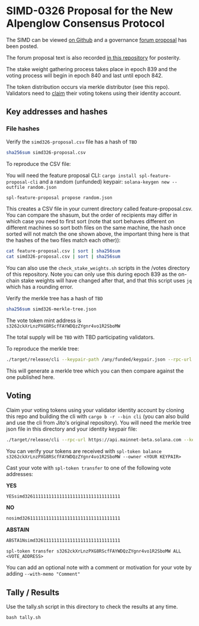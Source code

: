 # SIMD-0326 Proposal for the New Alpenglow Consensus Protocol

The SIMD can be viewed [on Github](https://github.com/solana-foundation/solana-improvement-documents/pull/326/files) and a governance [forum proposal](https://forum.solana.com) has been posted.

The forum proposal text is also recorded [in this repository](https://github.com/laine-sa/solgov-distributor/blob/master/votes/simd0326/PROPOSAL.md) for posterity.

The stake weight gathering process takes place in epoch 839 and the voting process will begin in epoch 840 and last until epoch 842.

The token distribution occurs via merkle distributor (see this repo). Validators need to [claim](https://github.com/laine-sa/solgov-distributor) their voting tokens using their identity account.

## Key addresses and hashes

### File hashes

Verify the `simd326-proposal.csv` file has a hash of `TBD`

```bash
sha256sum simd326-proposal.csv
```

To reproduce the CSV file:

You will need the feature proposal CLI: `cargo install spl-feature-proposal-cli`
and a random (unfunded) keypair: `solana-keygen new --outfile random.json`

```bash
spl-feature-proposal propose random.json
```

This creates a CSV file in your current directory called feature-proposal.csv. You can compare the shasum, but the order of recipients may differ in which case you need to first sort (note that sort behaves different on different machines so sort both files on the same machine, the hash once sorted will not match the one shown above, the important thing here is that the hashes of the two files match each other)):

```bash
cat feature-proposal.csv | sort | sha256sum
cat simd326-proposal.csv | sort | sha256sum
```

You can also use the `check_stake_weights.sh` scripts in the /votes directory of this repository. Note you can only use this during epoch 839 as the on-chain stake weights will have changed after that, and that this script uses `jq` which has a rounding error.

Verify the merkle tree has a hash of `TBD`

```bash
sha256sum simd326-merkle-tree.json
```

The vote token mint address is `s3262ckXrLnzPXG8RScfFAYWDQzZYgnr4vo1R2SboMW`

The total supply will be `TBD` with TBD participating validators.

To reproduce the merkle tree:

```bash
./target/release/cli --keypair-path /any/funded/keypair.json --rpc-url https://api.mainnet-beta.solana.com --mint s3262ckXrLnzPXG8RScfFAYWDQzZYgnr4vo1R2SboMW create-merkle-tree --csv-path ./votes/simd0326/simd326-proposal.csv --merkle-tree-path simd-0326-merkle-tree-to-verify.json
```

This will generate a merkle tree which you can then compare against the one published here.

## Voting

Claim your voting tokens using your validator identity account by cloning this repo and building the cli with `cargo b -r --bin cli` (you can also build and use the cli from Jito's original repository). You will need the merkle tree json file in this directory and your identity keypair file:

```bash
./target/release/cli --rpc-url https://api.mainnet-beta.solana.com --keypair-path <YOUR KEYPAIR> --airdrop-version 0 --mint s3262ckXrLnzPXG8RScfFAYWDQzZYgnr4vo1R2SboMW --program-id mERKcfxMC5SqJn4Ld4BUris3WKZZ1ojjWJ3A3J5CKxv claim --merkle-tree-path ./votes/simd0326/simd326-merkle-tree.json
```

You can verify your tokens are received with `spl-token balance s3262ckXrLnzPXG8RScfFAYWDQzZYgnr4vo1R2SboMW --owner <YOUR KEYPAIR>`

Cast your vote with `spl-token transfer` to one of the following vote addresses:

**YES**
```bash
YESsimd326111111111111111111111111111111111
```

**NO**
```bash
nosimd3261111111111111111111111111111111111
```

**ABSTAIN**
```bash
ABSTA1Nsimd32611111111111111111111111111111
```

`spl-token transfer s3262ckXrLnzPXG8RScfFAYWDQzZYgnr4vo1R2SboMW ALL <VOTE_ADDRESS>`

You can add an optional note with a comment or motivation for your vote by adding `--with-memo "Comment"`

## Tally / Results
Use the tally.sh script in this directory to check the results at any time.

`bash tally.sh`

